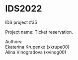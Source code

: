 # IDS2022
IDS project #35  

Project name: Ticket reservation.  

Authors:           
      Ekaterina Krupenko (xkrupe00)           
      Alina Vinogradova  (xvinog00)
